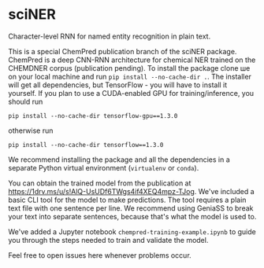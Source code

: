 # sciNER
Character-level RNN for named entity recognition in plain text.

This is a special ChemPred publication branch of the sciNER package. ChemPred
is a deep CNN-RNN architecture for chemical NER trained on the CHEMDNER corpus
(publication pending). To install the package clone ше on your local machine
and run `pip install --no-cache-dir .`. The installer will get all dependencies,
but TensorFlow - you will have to install it yourself. If you plan to use a
CUDA-enabled GPU for training/inference, you should run 
```
pip install --no-cache-dir tensorflow-gpu==1.3.0
```
otherwise run
```
pip install --no-cache-dir tensorflow==1.3.0
```
We recommend installing the package and all the dependencies in a separate
Python virtual environment (`virtualenv` or `conda`).

You can obtain the trained model from the publication at
https://1drv.ms/u/s!AlQ-UsUDf6TWgs4if4XEQ4mpz-TJog. 
We've included a basic CLI tool for the model to make predictions. The tool 
requires a plain text file with one sentence per line. We recommend using 
GeniaSS to break your text into separate sentences, because that's what the 
model is used to.

We've added a Jupyter notebook `chempred-training-example.ipynb` to guide you through 
the steps needed to train and validate the model.

Feel free to open issues here whenever problems occur.
